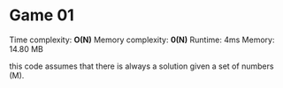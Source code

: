 # Game 01

Time complexity: **O(N)**
Memory complexity: **0(N)**
Runtime: 4ms
Memory: 14.80 MB

this code assumes that there is always a solution given a set of numbers (M).
